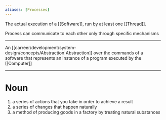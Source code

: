 ```yaml
---
aliases: [Processes]
---
```


The actual execution of a [[Software]], run by at least one [[Thread]].

Process can communicate to each other only through specific mechanisms

---

An [[carreer/development/system-design/concepts/Abstraction|Abstraction]] over the commands of a software that represents an instance of a program executed by the [[Computer]]

---

# Noun

1. a series of actions that you take in order to achieve a result
2. a series of changes that happen naturally
3. a method of producing goods in a factory by treating natural substances

